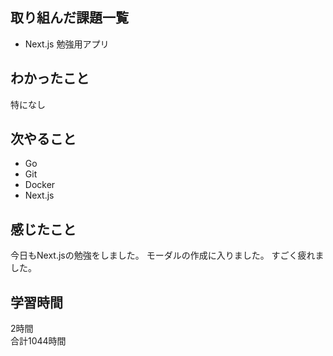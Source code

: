 ## 取り組んだ課題一覧
- Next.js 勉強用アプリ

## わかったこと
特になし

## 次やること
- Go
- Git
- Docker
- Next.js

## 感じたこと
今日もNext.jsの勉強をしました。
モーダルの作成に入りました。
すごく疲れました。

## 学習時間
2時間<br />
合計1044時間
